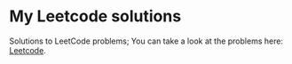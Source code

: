 # My Leetcode solutions

Solutions to LeetCode problems;
You can take a look at the problems here: [Leetcode](https://leetcode.com/).
